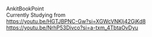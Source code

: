AnkitBookPoint<br>
Currently Studying from<br>
https://youtu.be/HGTJBPNC-Gw?si=XGWcVNKlj42GjKd8<br>
https://youtu.be/NrhP53Divco?si=a-txm_4TbtaOvDyu
